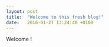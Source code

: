 ```yaml
---
layout: post
title:  "Welcome to this fresh blog!"
date:   2016-01-27 13:24:40 +0100
---
```


Welcome !
